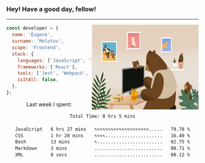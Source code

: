 ### Hey! Have a good day, fellow!
---
<img align='right' alt='GIF' vertical-align='center' src='./src/giphy.gif' width='280px' height='222px'/>

```javascript
const developer = {
  name: 'Eugene',
  surname: 'Molotov',
  scope: 'Frontend',
  stack: {
    languages: ['JavaScript', 'TypeScript'],
    frameworks: ['React'],
    tools: ['Jest', 'Webpack', 'Sass'],
    isItAll: false,
  },
};
```
<p align="center">
  Last week I spent:
</p>
<div align="center">
<!--START_SECTION:waka-->

```txt
Total Time: 8 hrs 5 mins

JavaScript   6 hrs 27 mins   ✎✎✎✎✎✎✎✎✎✎✎✎✎✎✎✎✎✎✎✎.....   79.78 %
CSS          1 hr 20 mins    ✎✎✎✎.....................   16.49 %
Bash         13 mins         ✎........................   02.75 %
Markdown     3 mins          .........................   00.71 %
XML          0 secs          .........................   00.12 %
```

<!--END_SECTION:waka-->

